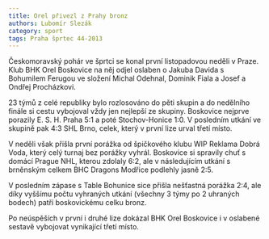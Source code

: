 ```yaml
---
title: Orel přivezl z Prahy bronz
authors: Lubomír Slezák
category: sport
tags: Praha šprtec 44-2013
---
```


Českomoravský pohár ve šprtci se konal první listopadovou neděli v Praze. Klub BHK Orel Boskovice na něj odjel oslaben o Jakuba Davida s Bohumilem Ferugou ve složení Michal Odehnal, Dominik Fiala a Josef a Ondřej Procházkovi.

23 týmů z celé republiky bylo rozlosováno do pěti skupin a do nedělního finále si cestu vybojoval vždy jen nejlepší ze skupiny. Boskovice nejprve porazily E. S. H. Praha 5:1 a poté Stochov-Honice 1:0. V posledním utkání ve skupině pak 4:3 SHL Brno, celek, který v první lize urval třetí místo.

V neděli však přišla první porážka od špičkového klubu WIP Reklama Dobrá Voda, který celý turnaj bez porážky vyhrál. Boskovice si spravily chuť s domácí Prague NHL, kterou zdolaly 6:2, ale v následujícím utkání s brněnským celkem BHC Dragons Modřice podlehly jasně 2:5.

V posledním zápase s Table Bohunice sice přišla nešťastná porážka 2:4, ale díky vyššímu počtu vyhraných utkání (všechny 3 týmy po 2 uhraných bodech) patří boskovickému celku bronz. 

Po neúspěších v první i druhé lize dokázal BHK Orel Boskovice i v oslabené sestavě vybojovat vynikající třetí místo.